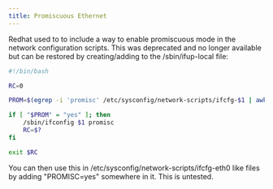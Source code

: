 ```yaml
---
title: Promiscuous Ethernet
---
```


Redhat used to to include a way to enable promiscuous mode in the network
configuration scripts. This was deprecated and no longer available but can be
restored by creating/adding to the /sbin/ifup-local file:

```sh
#!/bin/bash

RC=0

PROM=$(egrep -i 'promisc' /etc/sysconfig/network-scripts/ifcfg-$1 | awk -F"=" '{ print $2 }')

if [ "$PROM" = "yes" ]; then
    /sbin/ifconfig $1 promisc
    RC=$?
fi

exit $RC
```

You can then use this in /etc/sysconfig/network-scripts/ifcfg-eth0 like files
by adding "PROMISC=yes" somewhere in it. This is untested.

